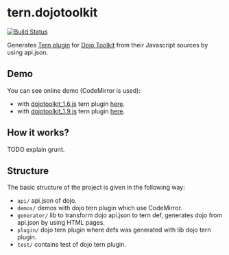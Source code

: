 tern.dojotoolkit
===========

[![Build Status](https://secure.travis-ci.org/angelozerr/tern.dojotoolkit.png)](http://travis-ci.org/angelozerr/tern.dojotoolkit)

Generates [Tern plugin](http://ternjs.net/doc/manual.html#plugins) for [Dojo Toolkit](http://dojotoolkit.org/) from their Javascript sources by using api.json.

## Demo

You can see online demo (CodeMirror is used):

 * with [dojotoolkit_1.6.js](https://github.com/angelozerr/tern.dojotoolkit/blob/master/plugin/dojotoolkit_1.6.js) tern plugin [here](http://codemirror-java.opensagres.eu.cloudbees.net/codemirror-javascript/demo/dojotoolkit_1.6.html).
 * with [dojotoolkit_1.9.js](https://github.com/angelozerr/tern.dojotoolkit/blob/master/plugin/dojotoolkit_1.9.js) tern plugin [here](http://codemirror-java.opensagres.eu.cloudbees.net/codemirror-javascript/demo/dojotoolkit_1.9.html).

 
## How it works? 

TODO explain grunt.

## Structure

The basic structure of the project is given in the following way:

* `api/` api.json of dojo.
* `demos/` demos with dojo tern plugin which use CodeMirror.
* `generator/` lib to  transform dojo api.json to tern def, generates dojo from api.json by using HTML pages.
* `plugin/` dojo tern plugin where defs was generated with lib dojo tern plugin. 
* `test/` contains test of dojo tern plugin.
